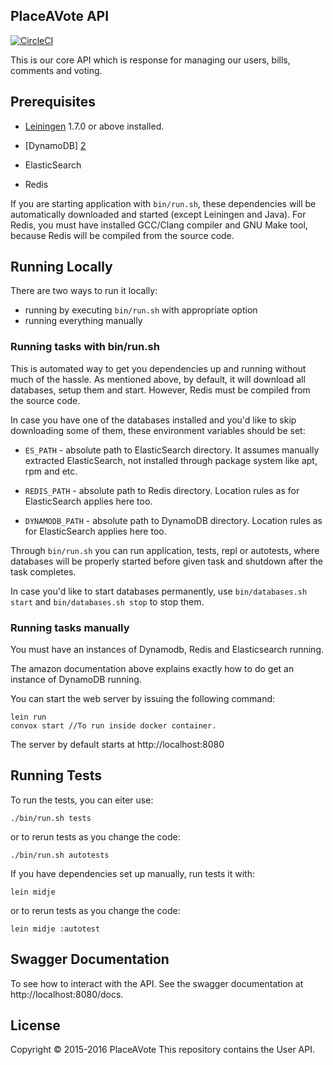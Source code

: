 ## PlaceAVote API
[![CircleCI](https://circleci.com/gh/PlaceAVote/pav-api/tree/mysql.svg?style=svg&circle-token=e5b69ee207f8360c352dfd8a269ef0aece5f0493)](https://circleci.com/gh/PlaceAVote/pav-api/tree/mysql)

This is our core API which is response for managing our users, bills, comments and voting.

## Prerequisites

- [Leiningen][1] 1.7.0 or above installed.

- [DynamoDB] [2]

- ElasticSearch

- Redis

If you are starting application with `bin/run.sh`, these dependencies
will be automatically downloaded and started (except Leiningen and
Java). For Redis, you must have installed GCC/Clang compiler and GNU
Make tool, because Redis will be compiled from the source code.

[1]: https://github.com/technomancy/leiningen
[2]: http://docs.aws.amazon.com/amazondynamodb/latest/developerguide/Tools.DynamoDBLocal.html

## Running Locally

There are two ways to run it locally:

* running by executing `bin/run.sh` with appropriate option
* running everything manually

### Running tasks with bin/run.sh

This is automated way to get you dependencies up and running without
much of the hassle. As mentioned above, by default, it will download
all databases, setup them and start. However, Redis must be compiled
from the source code.

In case you have one of the databases installed and you'd like to skip
downloading some of them, these environment variables should be set:

* `ES_PATH` - absolute path to ElasticSearch directory. It assumes
  manually extracted ElasticSearch, not installed through package
  system like apt, rpm and etc.

* `REDIS_PATH` - absolute path to Redis directory. Location rules as
  for ElasticSearch applies here too.

* `DYNAMODB_PATH` - absolute path to DynamoDB directory. Location
  rules as for ElasticSearch applies here too.

Through `bin/run.sh` you can run application, tests, repl or
autotests, where databases will be properly started before given task
and shutdown after the task completes.

In case you'd like to start databases permanently, use
`bin/databases.sh start` and `bin/databases.sh stop` to stop them.

### Running tasks manually

You must have an instances of Dynamodb, Redis and Elasticsearch
running.

The amazon documentation above explains exactly how to do get an instance of DynamoDB running.   

You can start the web server by issuing the following command:

    lein run
    convox start //To run inside docker container.
    
The server by default starts at http://localhost:8080

## Running Tests

To run the tests, you can eiter use:

    ./bin/run.sh tests

or to rerun tests as you change the code:

    ./bin/run.sh autotests

If you have dependencies set up manually, run tests it with:
 
    lein midje

or to rerun tests as you change the code:

    lein midje :autotest
    
## Swagger Documentation

To see how to interact with the API.  See the swagger documentation at http://localhost:8080/docs.  

## License

Copyright © 2015-2016 PlaceAVote
This repository contains the User API.
